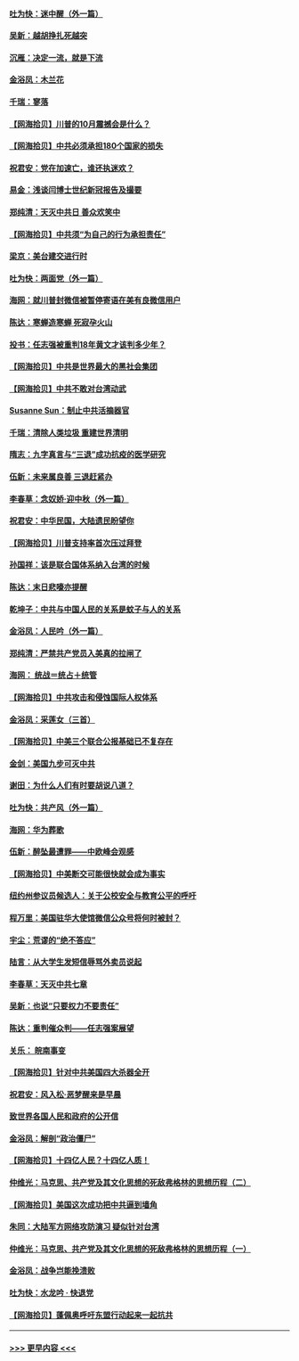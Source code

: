 #### [吐为快：迷中醒（外一篇）](../pages/nsc993/n12433585.md?t=09271502) 
#### [吴新：越胡挣扎死越突](../pages/nsc993/n12433562.md?t=09271502) 
#### [沉雁：决定一流，就是下流](../pages/nsc993/n12432128.md?t=09271502) 
#### [金浴凤：木兰花](../pages/nsc993/n12432124.md?t=09271502) 
#### [千瑞：寥落](../pages/nsc993/n12432071.md?t=09271502) 
#### [【网海拾贝】川普的10月震撼会是什么？](../pages/nsc993/n12431624.md?t=09271502) 
#### [【网海拾贝】中共必须承担180个国家的损失](../pages/nsc993/n12428893.md?t=09271502) 
#### [祝君安：党在加速亡，谁还执迷欢？](../pages/nsc993/n12428652.md?t=09271502) 
#### [易金：浅谈闫博士世纪新冠报告及撮要](../pages/nsc993/n12426822.md?t=09271502) 
#### [郑纯清：天灭中共日 善众欢笑中](../pages/nsc993/n12426784.md?t=09271502) 
#### [【网海拾贝】中共须“为自己的行为承担责任”](../pages/nsc993/n12426067.md?t=09271502) 
#### [梁京：美台建交进行时](../pages/nsc993/n12424066.md?t=09271502) 
#### [吐为快：两面党（外一篇）](../pages/nsc993/n12424043.md?t=09271502) 
#### [海网：就川普封微信被暂停寄语在美有良微信用户](../pages/nsc993/n12424021.md?t=09271502) 
#### [陈达：寒蝉造寒蝉 死寂孕火山](../pages/nsc993/n12423958.md?t=09271502) 
#### [投书：任志强被重判18年黄文才该判多少年？](../pages/nsc993/n12423672.md?t=09271502) 
#### [【网海拾贝】中共是世界最大的黑社会集团](../pages/nsc993/n12423543.md?t=09271502) 
#### [【网海拾贝】中共不敢对台湾动武](../pages/nsc993/n12421418.md?t=09271502) 
#### [Susanne Sun：制止中共活摘器官](../pages/nsc993/n12419654.md?t=09271502) 
#### [千瑞：清除人类垃圾 重建世界清明](../pages/nsc993/n12419414.md?t=09271502) 
#### [隋志：九字真言与“三退”成功抗疫的医学研究](../pages/nsc993/n12419248.md?t=09271502) 
#### [伍新：未来属良善 三退赶紧办](../pages/nsc993/n12418496.md?t=09271502) 
#### [李春草：念奴娇·迎中秋（外一篇）](../pages/nsc993/n12418465.md?t=09271502) 
#### [祝君安：中华民国，大陆遗民盼望你](../pages/nsc993/n12418089.md?t=09271502) 
#### [【网海拾贝】川普支持率首次压过拜登](../pages/nsc993/n12418050.md?t=09271502) 
#### [孙国祥：该是联合国体系纳入台湾的时候](../pages/nsc993/n12417369.md?t=09271502) 
#### [陈达：末日悲嚎亦提醒](../pages/nsc993/n12416736.md?t=09271502) 
#### [乾坤子：中共与中国人民的关系是蚊子与人的关系](../pages/nsc993/n12416632.md?t=09271502) 
#### [金浴凤：人民吟（外一篇）](../pages/nsc993/n12416567.md?t=09271502) 
#### [郑纯清：严禁共产党员入美真的拉闸了](../pages/nsc993/n12416550.md?t=09271502) 
#### [海网： 统战＝统占＋统管](../pages/nsc993/n12416404.md?t=09271502) 
#### [【网海拾贝】中共攻击和侵蚀国际人权体系](../pages/nsc993/n12416250.md?t=09271502) 
#### [金浴凤：采莲女（三首）](../pages/nsc993/n12415517.md?t=09271502) 
#### [【网海拾贝】中美三个联合公报基础已不复存在](../pages/nsc993/n12415054.md?t=09271502) 
#### [金剑：美国九步可灭中共](../pages/nsc993/n12413183.md?t=09271502) 
#### [谢田：为什么人们有时要胡说八道？](../pages/nsc993/n12411861.md?t=09271502) 
#### [吐为快：共产风（外一篇）](../pages/nsc993/n12411761.md?t=09271502) 
#### [海网：华为葬歌](../pages/nsc993/n12410381.md?t=09271502) 
#### [伍新：醉坠最遭罪——中欧峰会观感](../pages/nsc993/n12410364.md?t=09271502) 
#### [【网海拾贝】中美断交可能很快就会成为事实](../pages/nsc993/n12409495.md?t=09271502) 
#### [纽约州参议员候选人：关于公校安全与教育公平的呼吁](../pages/nsc993/n12409228.md?t=09271502) 
#### [程万里：美国驻华大使馆微信公众号将何时被封？](../pages/nsc993/n12407397.md?t=09271502) 
#### [宇尘：荒谬的“绝不答应”](../pages/nsc993/n12407360.md?t=09271502) 
#### [陆言：从大学生发短信辱骂外卖员说起](../pages/nsc993/n12407285.md?t=09271502) 
#### [李春草：天灭中共七章](../pages/nsc993/n12406988.md?t=09271502) 
#### [吴新：也说“只要权力不要责任”](../pages/nsc993/n12406966.md?t=09271502) 
#### [陈达：重判催众判——任志强案展望](../pages/nsc993/n12404540.md?t=09271502) 
#### [关乐： 皖南事变](../pages/nsc993/n12404288.md?t=09271502) 
#### [【网海拾贝】针对中共美国四大杀器全开](../pages/nsc993/n12404172.md?t=09271502) 
#### [祝君安：风入松‧恶梦醒来是早晨](../pages/nsc993/n12401953.md?t=09271502) 
#### [致世界各国人民和政府的公开信](../pages/nsc993/n12401824.md?t=09271502) 
#### [金浴凤：解剖“政治僵尸”](../pages/nsc993/n12401808.md?t=09271502) 
#### [【网海拾贝】十四亿人民？十四亿人质！](../pages/nsc993/n12401708.md?t=09271502) 
#### [仲维光：马克思、共产党及其文化思想的死敌弗格林的思想历程（二）](../pages/nsc993/n12399107.md?t=09271502) 
#### [【网海拾贝】美国这次成功把中共逼到墙角](../pages/nsc993/n12400173.md?t=09271502) 
#### [朱同：大陆军方网络攻防演习 疑似针对台湾](../pages/nsc993/n12399868.md?t=09271502) 
#### [仲维光：马克思、共产党及其文化思想的死敌弗格林的思想历程（一）](../pages/nsc993/n12398341.md?t=09271502) 
#### [金浴凤：战争岂能挽溃败](../pages/nsc993/n12398855.md?t=09271502) 
#### [吐为快：水龙吟 · 快退党](../pages/nsc993/n12398849.md?t=09271502) 
#### [【网海拾贝】蓬佩奥呼吁东盟行动起来一起抗共](../pages/nsc993/n12398291.md?t=09271502) 

----
#### [ >>> 更早内容 <<< ](../indexes/nsc993-earlier.md)
